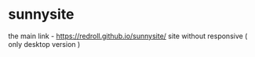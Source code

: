 # sunnysite
the main link -  https://redroll.github.io/sunnysite/
site without responsive ( only desktop version )
